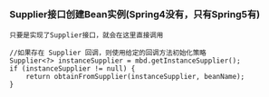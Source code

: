 ### Supplier接口创建Bean实例(Spring4没有，只有Spring5有)
    只要是实现了Supplier接口，就会在这里直接调用

    //如果存在 Supplier 回调，则使用给定的回调方法初始化策略
    Supplier<?> instanceSupplier = mbd.getInstanceSupplier();
    if (instanceSupplier != null) {
        return obtainFromSupplier(instanceSupplier, beanName);
    }
